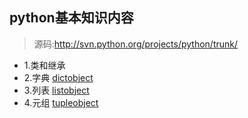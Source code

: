 ## python基本知识内容
> 源码:http://svn.python.org/projects/python/trunk/
* 1.类和继承
* 2.字典 [dictobject](http://svn.python.org/projects/python/trunk/Objects/dictobject.c)
* 3.列表 [listobject](http://svn.python.org/projects/python/trunk/Objects/listobject.c)
* 4.元组 [tupleobject](http://svn.python.org/projects/python/trunk/Objects/tupleobject.c)
